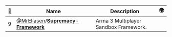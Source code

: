 |:star2: | Name | Description | 🌍|
|---|---|---|---|
|9|[@MrEliasen](https://github.com/MrEliasen)/[**Supremacy-Framework**](https://github.com/MrEliasen/Supremacy-Framework)|Arma 3 Multiplayer Sandbox Framework.||

